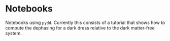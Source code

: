 # Notebooks

Notebooks using `pydd`. Currently this consists of a tutorial that shows how to
compute the dephasing for a dark dress relative to the dark matter-free system.
